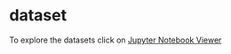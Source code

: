 # dataset

To explore the datasets click on [Jupyter Notebook Viewer](nbviewer)

[nbviewer]: https://nbviewer.jupyter.org/github/Horta/dataset/tree/master/
